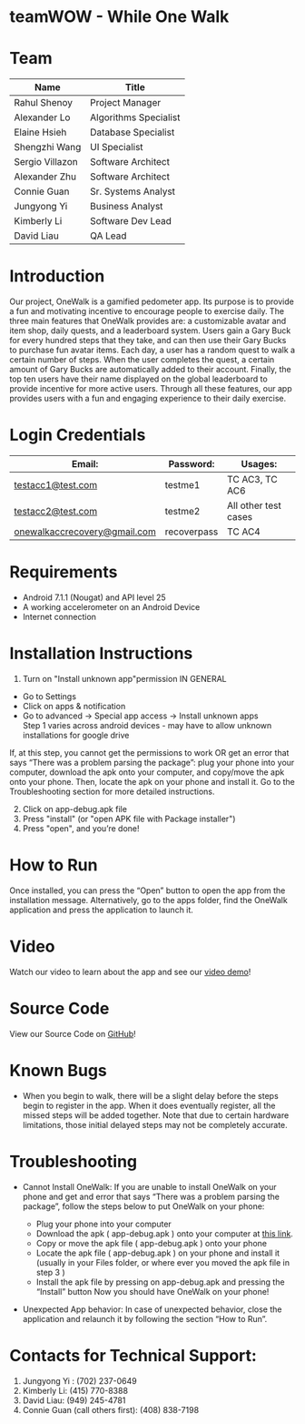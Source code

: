 # teamWOW - While One Walk

# Team
| Name            | Title                 |
| --------------- | --------------------- |
| Rahul Shenoy    | Project Manager       |
| Alexander Lo 	  | Algorithms Specialist |  
| Elaine Hsieh    | Database Specialist   |
| Shengzhi Wang   | UI Specialist         |
| Sergio Villazon | Software Architect    | 
| Alexander Zhu   | Software Architect    |
| Connie Guan     | Sr. Systems Analyst   |
| Jungyong Yi     |	Business Analyst      |
| Kimberly Li     | Software Dev Lead     |
| David Liau	    | QA Lead               |

# Introduction
Our project, OneWalk is a gamified pedometer app. Its purpose is to provide a fun and motivating incentive to encourage people to exercise daily. The three main features that OneWalk provides are: a customizable avatar and item shop, daily quests, and a leaderboard system. Users gain a Gary Buck for every hundred steps that they take, and can then use their Gary Bucks to purchase fun avatar items. Each day, a user has a random quest to walk a certain number of steps. When the user completes the quest, a certain amount of Gary Bucks are automatically added to their account. Finally, the top ten users have their name displayed on the global leaderboard to provide incentive for more active users. Through all these features, our app provides users with a fun and engaging experience to their daily exercise.

# Login Credentials
| Email:				               | Password:   | Usages:              |
| ---------------------------- | ----------- | -------------------- |
| testacc1@test.com	           |	testme1    | TC AC3, TC AC6       |
| testacc2@test.com	           |	testme2    | All other test cases |
| onewalkaccrecovery@gmail.com | recoverpass | TC AC4               |

# Requirements
- Android 7.1.1 (Nougat) and API level 25
- A working accelerometer on an Android Device 
- Internet connection

# Installation Instructions
1. Turn on "Install unknown app"permission
IN GENERAL
- Go to Settings
- Click on apps & notification
- Go to advanced → Special app access → Install unknown apps  
Step 1 varies across android devices - may have to allow unknown installations for google drive

If, at this step, you cannot get the permissions to work OR get an error that says “There was a problem parsing the package”: plug your phone into your computer, download the apk onto your computer, and copy/move the apk onto your phone. Then, locate the apk on your phone and install it. Go to the Troubleshooting section for more detailed instructions.

2. Click on app-debug.apk file
3. Press "install" (or "open APK file with Package installer")
4. Press "open", and you’re done!

# How to Run
Once installed, you can press the “Open” button to open the app from the installation message. Alternatively, go to the apps folder, find the OneWalk application and press the application to launch it.

# Video
Watch our video to learn about the app and see our [video demo](https://drive.google.com/open?id=1rNbAkpIuaRahH5wvRC3SGxE1nhpVETV4)!

# Source Code
View our Source Code on [GitHub](https://github.com/ShengzhiW/teamWOW)!

# Known Bugs
- When you begin to walk, there will be a slight delay before the steps begin to register in the app. When it does eventually register, all the missed steps will be added together. Note that due to certain hardware limitations, those initial delayed steps may not be completely accurate.

# Troubleshooting
- Cannot Install OneWalk:
If you are unable to install OneWalk on your phone and get and error that says “There was a problem parsing the package”, follow the steps below to put OneWalk on your phone:
  - Plug your phone into your computer
  - Download the apk ( app-debug.apk ) onto your computer at [this link](https://drive.google.com/open?id=1V67JuJvuPF38tigGoyewHgQU45Anfk65).
  - Copy or move the apk file ( app-debug.apk ) onto your phone
  - Locate the apk file ( app-debug.apk ) on your phone and install it (usually in your Files folder, or where ever you moved the apk file in step 3 )
  - Install the apk file by pressing on app-debug.apk and pressing the “Install” button
Now you should have OneWalk on your phone!
 
- Unexpected App behavior: 
In case of unexpected behavior, close the application and relaunch it by following the section “How to Run”. 

# Contacts for Technical Support:
1. Jungyong Yi : (702) 237-0649
2. Kimberly Li: (415) 770-8388
3. David Liau: (949) 245-4781
4. Connie Guan (call others first): (408) 838-7198

